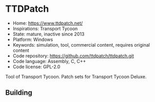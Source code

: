 # TTDPatch

- Home: https://www.ttdpatch.net/
- Inspirations: Transport Tycoon
- State: mature, inactive since 2013
- Platform: Windows
- Keywords: simulation, tool, commercial content, requires original content
- Code repository: https://github.com/ttdpatch/ttdpatch.git
- Code language: Assembly, C, C++
- Code license: GPL-2.0

Tool of Transport Tycoon.
Patch sets for Transport Tycoon Deluxe.

## Building
